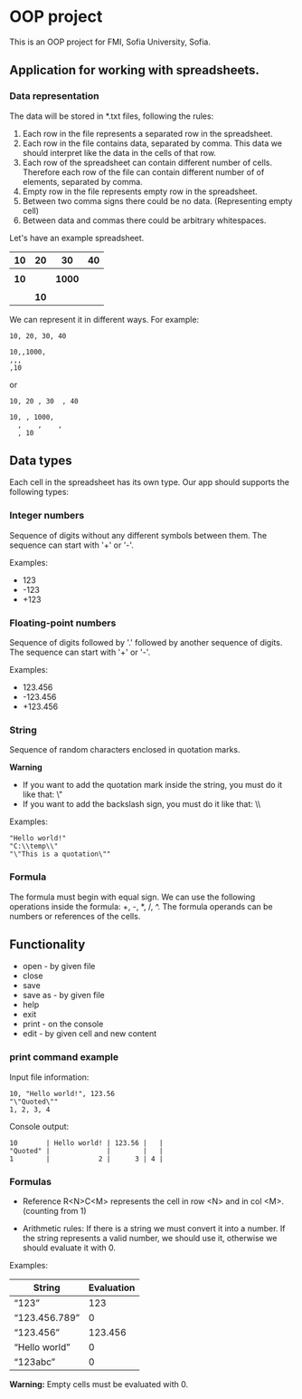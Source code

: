 # OOP project 

This is an OOP project for FMI, Sofia University, Sofia.

## Application for working with spreadsheets.

### Data representation
The data will be stored in *.txt files, following the rules: 

1. Each row in the file represents a separated row in the spreadsheet.
2. Each row in the file contains data, separated by comma. This data
we should interpret like the data in the cells of that row.
3. Each row of the spreadsheet can contain different number of cells.
Therefore each row of the file can contain different number of of elements, separated by comma.
4. Empty row in the file represents empty row in the spreadsheet.
5. Between two comma signs there could be no data. (Representing empty cell)
6. Between data and commas there could be arbitrary whitespaces.

Let's have an example spreadsheet.

| 10     | 20     | 30       | 40 |
|--------|--------|----------|----|
|        |        |          |    |
| **10** |        | **1000** |    |
|        |        |          |    |
|        | **10** |          |    |


We can represent it in different ways. For example:

```
10, 20, 30, 40

10,,1000,
,,,
,10
```
or

```
10, 20 , 30  , 40

10,	, 1000,
  ,    , 	,
  , 10
```  

## Data types
Each cell in the spreadsheet has its own type.
Our app should supports the following types:

### Integer numbers
Sequence of digits without any different symbols between them.
The sequence can start with '+' or '-'.

Examples: 
* 123
* -123
* +123

### Floating-point numbers
Sequence of digits followed by '.' followed by another sequence of digits.
The sequence can start with '+' or '-'.

Examples: 
* 123.456
* -123.456
* +123.456

### String
Sequence of random characters enclosed in quotation marks.

**Warning** 
* If you want to add the quotation mark inside the string, you must do it like that: \\"
* If you want to add the backslash sign, you must do it like that: \\\

Examples:
```
"Hello world!"
"C:\\temp\\"
"\"This is a quotation\""
```

### Formula
The formula must begin with equal sign. We can use the following operations inside the formula: +, -, *, /, ^.
The formula operands can be numbers or references of the cells.

## Functionality

* open - by given file
* close
* save 
* save as - by given file
* help
* exit
* print - on the console
* edit - by given cell and new content


### print command example

Input file information:
```
10, "Hello world!", 123.56
"\"Quoted\""
1, 2, 3, 4
```
Console output:
```
10       | Hello world! | 123.56 |   |
"Quoted" |              |        |   |
1        |            2 |      3 | 4 |
```

### Formulas

* Reference
R\<N>C\<M> represents the cell in row \<N> and in col \<M>. (counting from 1)

* Arithmetic rules: If there is a string we must convert it into a number. If the string represents a valid number, we should use it, otherwise we should evaluate it with 0.

Examples:

String | Evaluation
-------|-----------
“123”  | 123
“123.456.789” | 0
“123.456” | 123.456
“Hello world” | 0
“123abc” | 0


**Warning:** 
Empty cells must be evaluated with 0.
